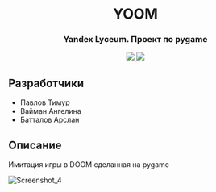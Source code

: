 <div id='top'></div>
<h1 align='center'>YOOM</h1>
<h3 align='center'>Yandex Lyceum. Проект по pygame</h3>
<div id='links'>
  <p align='center'>
    <a href='https://python.org/download'>
      <img src='https://img.shields.io/badge/python-3.9-brightgreen'/>
    </a>
    <a href='https://www.pygame.org/news'>
      <img src='https://img.shields.io/badge/pygame-2.1.1-yellow'/>
    </a>
  </p>
</div>

<h2>Разработчики</h2>

* Павлов Тимур
* Вайман Ангелина
* Батталов Арслан

<h2>Описание</h2>

Имитация игры в DOOM сделанная на pygame

![Screenshot_4](https://user-images.githubusercontent.com/72919856/147969879-4c504827-5b68-4646-9b8a-91e83639f131.png)
